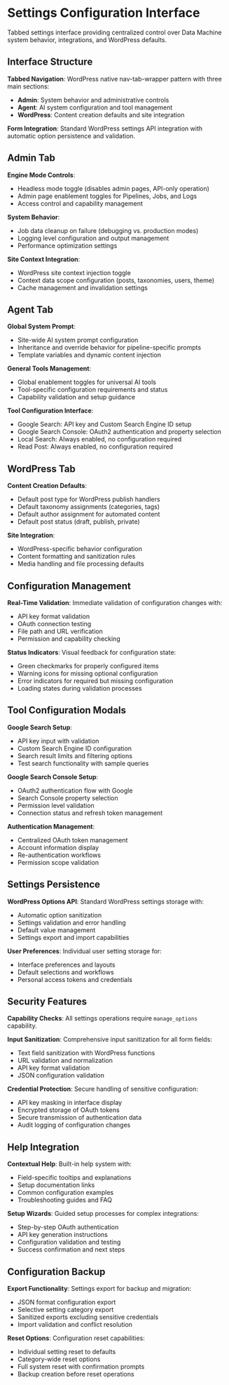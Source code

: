 # Settings Configuration Interface

Tabbed settings interface providing centralized control over Data Machine system behavior, integrations, and WordPress defaults.

## Interface Structure

**Tabbed Navigation**: WordPress native nav-tab-wrapper pattern with three main sections:
- **Admin**: System behavior and administrative controls
- **Agent**: AI system configuration and tool management  
- **WordPress**: Content creation defaults and site integration

**Form Integration**: Standard WordPress settings API integration with automatic option persistence and validation.

## Admin Tab

**Engine Mode Controls**:
- Headless mode toggle (disables admin pages, API-only operation)
- Admin page enablement toggles for Pipelines, Jobs, and Logs
- Access control and capability management

**System Behavior**:
- Job data cleanup on failure (debugging vs. production modes)
- Logging level configuration and output management
- Performance optimization settings

**Site Context Integration**:
- WordPress site context injection toggle
- Context data scope configuration (posts, taxonomies, users, theme)
- Cache management and invalidation settings

## Agent Tab

**Global System Prompt**:
- Site-wide AI system prompt configuration
- Inheritance and override behavior for pipeline-specific prompts
- Template variables and dynamic content injection

**General Tools Management**:
- Global enablement toggles for universal AI tools
- Tool-specific configuration requirements and status
- Capability validation and setup guidance

**Tool Configuration Interface**:
- Google Search: API key and Custom Search Engine ID setup
- Google Search Console: OAuth2 authentication and property selection
- Local Search: Always enabled, no configuration required
- Read Post: Always enabled, no configuration required

## WordPress Tab

**Content Creation Defaults**:
- Default post type for WordPress publish handlers
- Default taxonomy assignments (categories, tags)
- Default author assignment for automated content
- Default post status (draft, publish, private)

**Site Integration**:
- WordPress-specific behavior configuration
- Content formatting and sanitization rules
- Media handling and file processing defaults

## Configuration Management

**Real-Time Validation**: Immediate validation of configuration changes with:
- API key format validation
- OAuth connection testing
- File path and URL verification
- Permission and capability checking

**Status Indicators**: Visual feedback for configuration state:
- Green checkmarks for properly configured items
- Warning icons for missing optional configuration
- Error indicators for required but missing configuration
- Loading states during validation processes

## Tool Configuration Modals

**Google Search Setup**:
- API key input with validation
- Custom Search Engine ID configuration
- Search result limits and filtering options
- Test search functionality with sample queries

**Google Search Console Setup**:
- OAuth2 authentication flow with Google
- Search Console property selection
- Permission level validation
- Connection status and refresh token management

**Authentication Management**:
- Centralized OAuth token management
- Account information display
- Re-authentication workflows
- Permission scope validation

## Settings Persistence

**WordPress Options API**: Standard WordPress settings storage with:
- Automatic option sanitization
- Settings validation and error handling
- Default value management
- Settings export and import capabilities

**User Preferences**: Individual user setting storage for:
- Interface preferences and layouts
- Default selections and workflows
- Personal access tokens and credentials

## Security Features

**Capability Checks**: All settings operations require `manage_options` capability.

**Input Sanitization**: Comprehensive input sanitization for all form fields:
- Text field sanitization with WordPress functions
- URL validation and normalization
- API key format validation
- JSON configuration validation

**Credential Protection**: Secure handling of sensitive configuration:
- API key masking in interface display
- Encrypted storage of OAuth tokens
- Secure transmission of authentication data
- Audit logging of configuration changes

## Help Integration

**Contextual Help**: Built-in help system with:
- Field-specific tooltips and explanations
- Setup documentation links
- Common configuration examples
- Troubleshooting guides and FAQ

**Setup Wizards**: Guided setup processes for complex integrations:
- Step-by-step OAuth authentication
- API key generation instructions
- Configuration validation and testing
- Success confirmation and next steps

## Configuration Backup

**Export Functionality**: Settings export for backup and migration:
- JSON format configuration export
- Selective setting category export
- Sanitized exports excluding sensitive credentials
- Import validation and conflict resolution

**Reset Options**: Configuration reset capabilities:
- Individual setting reset to defaults
- Category-wide reset options
- Full system reset with confirmation prompts
- Backup creation before reset operations